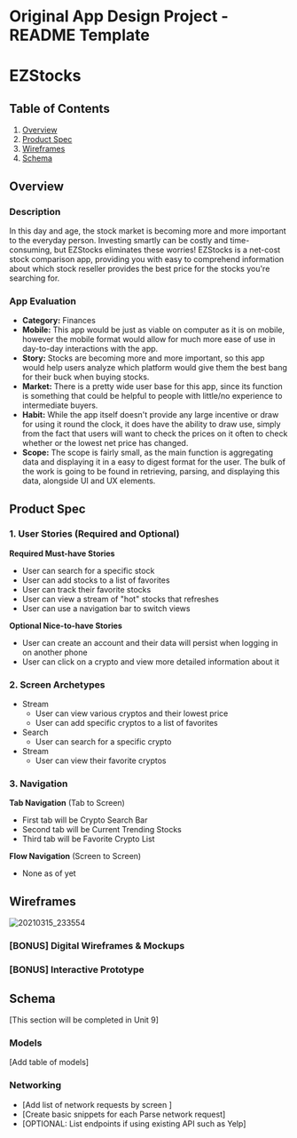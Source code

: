 Original App Design Project - README Template
===

# EZStocks

## Table of Contents
1. [Overview](#Overview)
1. [Product Spec](#Product-Spec)
1. [Wireframes](#Wireframes)
2. [Schema](#Schema)

## Overview
### Description
In this day and age, the stock market is becoming more and more important to the everyday person. Investing smartly can be costly and time-consuming, but EZStocks eliminates these worries! EZStocks is a net-cost stock comparison app, providing you with easy to comprehend information about which stock reseller provides the best price for the stocks you're searching for.

### App Evaluation

- **Category:** Finances
- **Mobile:** This app would be just as viable on computer as it is on mobile, however the mobile format would allow for much more ease of use in day-to-day interactions with the app.
- **Story:** Stocks are becoming more and more important, so this app would help users analyze which platform would give them the best bang for their buck when buying stocks.
- **Market:** There is a pretty wide user base for this app, since its function is something that could be helpful to people with little/no experience to intermediate buyers.
- **Habit:** While the app itself doesn't provide any large incentive or draw for using it round the clock, it does have the ability to draw use, simply from the fact that users will want to check the prices on it often to check whether or the lowest net price has changed.
- **Scope:** The scope is fairly small, as the main function is aggregating data and displaying it in a easy to digest format for the user. The bulk of the work is going to be found in retrieving, parsing, and displaying this data, alongside UI and UX elements.

## Product Spec

### 1. User Stories (Required and Optional)

**Required Must-have Stories**

* User can search for a specific stock
* User can add stocks to a list of favorites
* User can track their favorite stocks
* User can view a stream of "hot" stocks that refreshes
* User can use a navigation bar to switch views

**Optional Nice-to-have Stories**

* User can create an account and their data will persist when logging in on another phone
* User can click on a crypto and view more detailed information about it

### 2. Screen Archetypes

* Stream
   * User can view various cryptos and their lowest price
   * User can add specific cryptos to a list of favorites
* Search
   * User can search for a specific crypto
* Stream
   * User can view their favorite cryptos


### 3. Navigation

**Tab Navigation** (Tab to Screen)

* First tab will be Crypto Search Bar
* Second tab will be Current Trending Stocks
* Third tab will be Favorite Crypto List

**Flow Navigation** (Screen to Screen)

* None as of yet

## Wireframes
![20210315_233554](https://user-images.githubusercontent.com/74798094/111253798-271d3880-85ea-11eb-8212-0063ea68c5ad.jpg)


### [BONUS] Digital Wireframes & Mockups

### [BONUS] Interactive Prototype

## Schema 
[This section will be completed in Unit 9]
### Models
[Add table of models]
### Networking
- [Add list of network requests by screen ]
- [Create basic snippets for each Parse network request]
- [OPTIONAL: List endpoints if using existing API such as Yelp]
